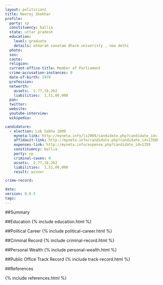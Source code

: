 ```yaml
---
layout: politician2
title: Neeraj Shekhar
profile: 
  party: sp
  constituency: ballia
  state: uttar pradesh
  education: 
    level: graduate
    details: atmaram sanatam dharm univeristy , new delhi
  photo: 
  sex: 
  caste: 
  religion: 
  current-office-title: Member of Parliament
  crime-accusation-instances: 0
  date-of-birth: 1970
  profession: 
  networth: 
    assets:  2,77,18,262
    liabilities:  1,51,00,000
  pan: 
  twitter: 
  website: 
  youtube-interview: 
  wikipedia: 

candidature: 
  - election: Lok Sabha 2009
    myneta-link: http://myneta.info/ls2009/candidate.php?candidate_id=1350
    affidavit-link: http://myneta.info/candidate.php?candidate_id=1350&scan=original
    expenses-link: http://myneta.info/expense.php?candidate_id=1350
    constituency: ballia 
    party: sp
    criminal-cases: 0
    assets:  2,77,18,262
    liabilities:  1,51,00,000
    result: winner 

crime-record: 

date: 
version: 0.0.5
tags: 
---
```

##Summary


##Education
{% include education.html %}


##Political Career
{% include political-career.html %}


##Criminal Record
{% include criminal-record.html %}


##Personal Wealth
{% include personal-wealth.html %}


##Public Office Track Record
{% include track-record.html %}


##References


{% include references.html %}
